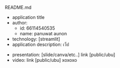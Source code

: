 README.md
- application title
- author: 
  * id: 66114540535
  * name: panuwat aunon
- technology: [streamlit]
- application description: เว็ป

* presentation: [slide/canva/etc..] link [public/ubu]
* video: link [public/ubu]
 xoxoxo
